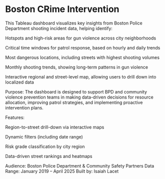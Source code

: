 # Boston CRime Intervention
This Tableau dashboard visualizes key insights from Boston Police Department shooting incident data, helping identify:

Hotspots and high-risk areas for gun violence across city neighborhoods

Critical time windows for patrol response, based on hourly and daily trends

Most dangerous locations, including streets with highest shooting volumes

Monthly shooting trends, showing long-term patterns in gun violence

Interactive regional and street-level map, allowing users to drill down into localized data

Purpose:
The dashboard is designed to support BPD and community violence prevention teams in making data-driven decisions for resource allocation, improving patrol strategies, and implementing proactive intervention plans.

Features:

Region-to-street drill-down via interactive maps

Dynamic filters (including date range)

Risk grade classification by city region

Data-driven street rankings and heatmaps

Audience: Boston Police Department & Community Safety Partners
Data Range: January 2019 – April 2025
Built by: Isaiah Lacet
